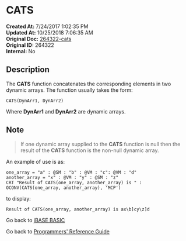# CATS

**Created At:** 7/24/2017 1:02:35 PM  
**Updated At:** 10/25/2018 7:06:35 AM  
**Original Doc:** [264322-cats](https://docs.jbase.com/36868-jbase-basic/264322-cats)  
**Original ID:** 264322  
**Internal:** No  

## Description

The **CATS** function concatenates the corresponding elements in two dynamic arrays. The function usually takes the form:

```
CATS(DynArr1, DynArr2)
```

Where **DynArr1** and **DynArr2** are dynamic arrays.

## Note

> If one dynamic array supplied to the **CATS** function is null then the result of the **CATS** function is the non-null dynamic array.

An example of use is as:

```
one_array = "a" : @SM : "b" : @VM : "c": @VM : "d"
another_array = "x" : @VM : "y" : @SM : "z"
CRT "Result of CATS(one_array, another_array) is " : OCONV(CATS(one_array, another_array), 'MCP')
```

to display:

```
Result of CATS(one_array, another_array) is ax\b]cy\z]d
```

Go back to [jBASE BASIC](./../README.md)

Go back to [Programmers' Reference Guide](./../../reference-guides/jbc/README.md)

  
<PageFooter />
